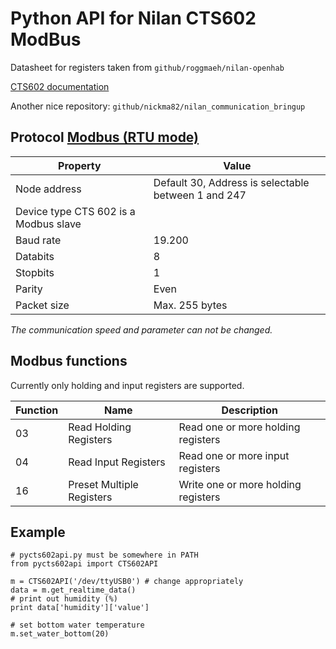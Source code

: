 # Python API for Nilan CTS602 ModBus

Datasheet for registers taken from `github/roggmaeh/nilan-openhab`

[CTS602 documentation](http://www.nilan.dk/Admin/Public/Download.aspx?File=Files%2FFiler%2FDownload%2FFrench%2FDocumentation%2FGuide+de+montage%2FModbus+CTS+602%2FMODBUS_CTS-602_2.16-2.19_Installation-and-user-guide.pdf)

Another nice repository: `github/nickma82/nilan_communication_bringup`

## Protocol [Modbus (RTU mode)](http://www.modbus.org/specs.php)

Property | Value
---------|------
Node address|Default 30, Address is selectable between 1 and 247|
Device type CTS 602 is a Modbus slave|
Baud rate|19.200|
Databits|8|
Stopbits|1|
Parity|Even|
Packet size|Max. 255 bytes|

_The communication speed and parameter can not be changed._

## Modbus functions

Currently only holding and input registers are supported.

Function|Name|Description
--------|----|-----------
03|Read Holding Registers|Read one or more holding registers|
04|Read Input Registers|Read one or more input registers|
16|Preset Multiple Registers|Write one or more holding registers|

## Example

```
# pycts602api.py must be somewhere in PATH
from pycts602api import CTS602API

m = CTS602API('/dev/ttyUSB0') # change appropriately
data = m.get_realtime_data()
# print out humidity (%)
print data['humidity']['value']

# set bottom water temperature
m.set_water_bottom(20)
```
